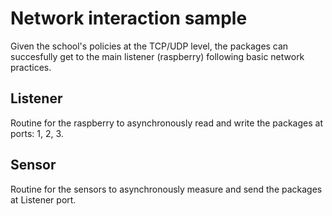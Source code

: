 # Network interaction sample
Given the school's policies at the TCP/UDP level, the packages can succesfully get to the main listener (raspberry) following basic network practices.

## Listener
Routine for the raspberry to asynchronously read and write the packages at ports: 1, 2, 3.

## Sensor
Routine for the sensors to asynchronously measure and send the packages at Listener port.

